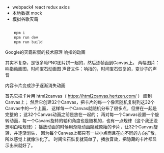 - webpack4 react redux axios
- 本地数据 mock
- 模拟谷歌灭霸

``` js

	npm i
	npm run dev
	npm run build

```
Google的灭霸彩蛋的技术原理
响指的动画

其实不复杂，是很多帧PNG图片拼一起的，然后逐帧画到Canvas上。 两幅图片：响指动画图，时间宝石动画图 声音文件：响指的，时间宝石恢复的，变沙子的声音

内容卡片变成沙子逐渐消失动画

首先它把卡片用 html2canvas（ https://html2canvas.hertzen.com/ ） 画到Canvas上； 然后它创建32个Canvas，把卡片的每一个像素随机复制到这32个Canvas中的一个上面， 这样每一个Canvas就随机分布了很多点，但拼在一起是完整的； 这32个Canvas动画之前是放在一起的； 再对每一个Canvas设置一个旋转动画，每一个Cavans旋转的轴和角度也是随机的，也有一点规律（这个我还没想明白啥规律）； 播放动画的时候用渐隐动画隐藏原始的卡片，让32个Canvas旋转，并逐渐消失， 因为每个Canvas上都只有一些小点而且在向不同的方向扩散，所以感觉上就像沙化了。 时间宝石恢复就简单了，播放音效，把隐藏的卡片都显示出来就好了。
